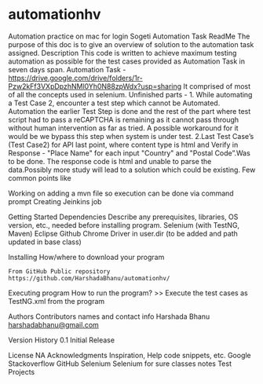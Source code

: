 # automationhv
Automation practice on mac for login
Sogeti Automation Task ReadMe
The purpose of this doc is to give an overview of solution to the automation task assigned.
Description
This code is written to achieve maximum testing automation as possible for the test cases provided as Automation Task in seven days span.
Automation Task - https://drive.google.com/drive/folders/1r-Pzw2kFf3VXpDpzhNMl0Yh0N88zpWdx?usp=sharing
It comprised of most of all the concepts used in selenium.
Unfinished parts - 
	1. While automating a Test Case 2, encounter a test step which cannot be 				Automated.  Automation the earlier Test Step is done and the rest of the part where 		test script had to pass a reCAPTCHA is remaining as it cannot pass through without 	human intervention as far as tried.
	A possible workaround for it would be we bypass this step when system is under 			test.
	2.Last Test Case’s (Test Case2) for API last point, where content type is html and 		Verify in Response - "Place Name" for each input "Country" and "Postal 				Code”.Was to be done. The response code is html and unable to parse the 			data.Possibly more study will lead to a solution which could be existing.
Few common points like 

Working on adding a mvn file so execution can be done via command prompt
Creating Jeinkins job

Getting Started
Dependencies
Describe any prerequisites, libraries, OS version, etc., needed before installing program.
Selenium (with TestNG, Maven)
Eclipse
Github
Chrome Driver in user.dir (to be added and path updated in base class)

Installing
How/where to download your program

	From GitHub Public repository https://github.com/HarshadaBhanu/automationhv/	


Executing program
How to run the program? >> Execute the test cases as TestNG.xml from the program

Authors
Contributors names and contact info
Harshada Bhanu harshadabhanu@gmail.com

Version History
0.1
Initial Release

License
NA
Acknowledgments Inspiration, Help code snippets, etc.
Google
Stackoverflow
GitHub
Selenium
Selenium for sure classes notes
Test Projects
